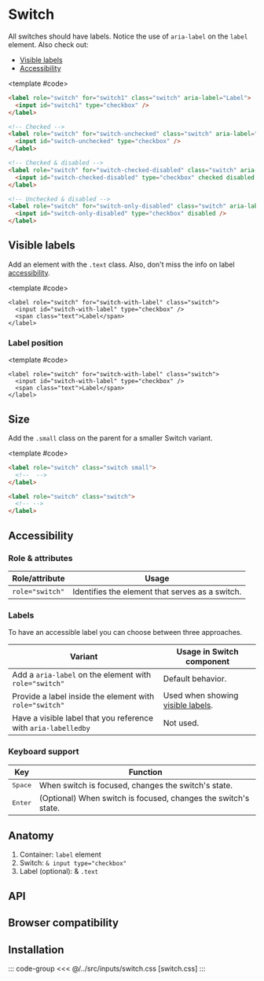 <script setup>
import Example from "../../.vitepress/theme/app/components/Example.vue";
import Baseline from "../../.vitepress/theme/app/components/Baseline.vue";

</script>

<!--
Keep a look out for the new HTML switch control.
It's not mature yet to even try to implement here,
but will be in time.
https://webkit.org/blog/15054/an-html-switch-control/
 -->

# Switch

All switches should have labels. Notice the use of `aria-label` on the `label` element. Also check out:

- [Visible labels](#visible-labels)
- [Accessibility](#accessibility)

<Example row>
<template #example>
<label role="switch" for="switch-checked" class="switch" aria-label="Label">
  <input id="switch-checked" type="checkbox" checked />
</label>

<label role="switch" for="switch-unchecked" class="switch" aria-label="Label">
  <input id="switch-unchecked" type="checkbox" />
</label>

<label role="switch" for="switch-checked-disabled" class="switch" aria-label="Label">
  <input id="switch-checked-disabled" type="checkbox" checked disabled />
</label>

<label role="switch" for="switch-only-disabled" class="switch" aria-label="Label">
  <input id="switch-only-disabled" type="checkbox" disabled />
</label>
</template>

<template #code>

<!-- prettier-ignore -->
```html
<label role="switch" for="switch1" class="switch" aria-label="Label">
  <input id="switch1" type="checkbox" />
</label>

<!-- Checked -->
<label role="switch" for="switch-unchecked" class="switch" aria-label="Label">
  <input id="switch-unchecked" type="checkbox" />
</label>

<!-- Checked & disabled -->
<label role="switch" for="switch-checked-disabled" class="switch" aria-label="Label">
  <input id="switch-checked-disabled" type="checkbox" checked disabled />
</label>

<!-- Unchecked & disabled -->
<label role="switch" for="switch-only-disabled" class="switch" aria-label="Label">
  <input id="switch-only-disabled" type="checkbox" disabled />
</label>
```

</template>
</Example>

## Visible labels

Add an element with the `.text` class. Also, don't miss the info on label [accessibility](#accessibility).

<Example column>
<template #example>
<label role="switch" for="switch-visible-label" class="switch">
	<input id="switch-visible-label" type="checkbox"/>
	<span class="text">Label</span>
</label>

<label role="switch" for="switch-visible-label-disabled" class="switch">
	<input id="switch-visible-label-disabled" type="checkbox" disabled/>
	<span class="text">Disabled</span>
</label>

<label role="switch" for="switch-long-label" class="switch">
	<input id="switch-long-label" type="checkbox"/>
	<span class="text">Long text bacon ipsum dolor amet prosciutto tenderloin biltong leberkas ribeye short ribs shankle tri-tip doner buffalo chislic meatloaf meatball.</span>
</label>

</template>

<template #code>

```html{3}
<label role="switch" for="switch-with-label" class="switch">
  <input id="switch-with-label" type="checkbox" />
  <span class="text">Label</span>
</label>
```

</template>
</Example>

### Label position

<Example row exampleClass="gap-l">
<template #example>
<label role="switch" for="switch-label-default" class="switch">
	<input id="switch-label-default" type="checkbox"/>
	<span class="text">Default</span>
</label>

<label role="switch" for="switch-label-bottom" class="switch stack">
	<input id="switch-label-bottom" type="checkbox"/>
	<span class="text">Stack</span>
</label>

</template>

<template #code>

```html{3}
<label role="switch" for="switch-with-label" class="switch">
  <input id="switch-with-label" type="checkbox" />
  <span class="text">Label</span>
</label>
```

</template>
</Example>

## Size

Add the `.small` class on the parent for a smaller Switch variant.

<Example row>
<template #example>
<label role="switch" for="switch-small" class="switch small">
	<input id="switch-small" type="checkbox"/>
	<span class="text">Small</span>
</label>

<label role="switch" for="switch-default" class="switch">
	<input id="switch-default" type="checkbox"/>
	<span class="text">Default</span>
</label>
</template>

<template #code>

```html
<label role="switch" class="switch small">
  <!--  -->
</label>

<label role="switch" class="switch">
  <!-- -->
</label>
```

</template>
</Example>

## Accessibility

### Role & attributes

| Role/attribute  | Usage                                           |
| --------------- | ----------------------------------------------- |
| `role="switch"` | Identifies the element that serves as a switch. |

### Labels

To have an accessible label you can choose between three approaches.

| Variant                                                        | Usage in Switch component                            |
| -------------------------------------------------------------- | ---------------------------------------------------- |
| Add a `aria-label` on the element with `role="switch"`         | Default behavior.                                    |
| Provide a label inside the element with `role="switch"`        | Used when showing [visible labels](#visible-labels). |
| Have a visible label that you reference with `aria-labelledby` | Not used.                                            |

### Keyboard support

| Key              | Function                                                       |
| ---------------- | -------------------------------------------------------------- |
| <kbd>Space</kbd> | When switch is focused, changes the switch's state.            |
| <kbd>Enter</kbd> | (Optional) When switch is focused, changes the switch's state. |

<style scoped>
  .anatomy {
    outline-offset: 8px;
    outline: var(--_anatomy-border-gray);

    * {
      outline: var(--_anatomy-border-red);
    }

    input {
      border-radius: 100vmax;
      outline-offset: 2px;
    }

  }
</style>

## Anatomy

1. Container: `label` element
2. Switch: `& input type="checkbox"`
3. Label (optional): & `.text`

<Example row>
<template #example>
<label role="switch" for="switch-anatomy" class="switch anatomy" aria-label="Label">
  <input id="switch-anatomy" type="checkbox" />
  <span class="text">Label</span>
</label>
</template>
</Example>

## API

<!--@include: ./switch-api.md -->

## Browser compatibility

<Baseline :ids="['light-dark']" />

## Installation

::: code-group
<<< @/../src/inputs/switch.css [switch.css]
:::
